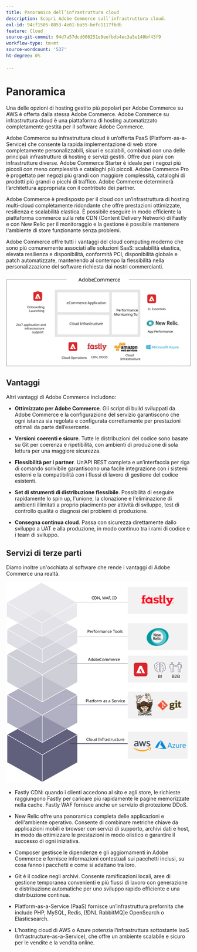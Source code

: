 ```yaml
---
title: Panoramica dell’infrastruttura cloud
description: Scopri Adobe Commerce sull’infrastruttura cloud.
exl-id: 94cf1505-0853-4e01-ba55-befc1117fbdb
feature: Cloud
source-git-commit: 94d7a57dcd006251e8eefbdb4ec3a5e140bf43f9
workflow-type: tm+mt
source-wordcount: '537'
ht-degree: 0%

---
```


# Panoramica

Una delle opzioni di hosting gestito più popolari per Adobe Commerce su AWS è offerta dalla stessa Adobe Commerce. Adobe Commerce su infrastruttura cloud è una piattaforma di hosting automatizzato completamente gestita per il software Adobe Commerce.

Adobe Commerce su infrastruttura cloud è un’offerta PaaS (Platform-as-a-Service) che consente la rapida implementazione di web store completamente personalizzabili, sicuri e scalabili, combinati con una delle principali infrastrutture di hosting e servizi gestiti. Offre due piani con infrastrutture diverse. Adobe Commerce Starter è ideale per i negozi più piccoli con meno complessità e cataloghi più piccoli. Adobe Commerce Pro è progettato per negozi più grandi con maggiore complessità, cataloghi di prodotti più grandi o picchi di traffico. Adobe Commerce determinerà l’architettura appropriata con il contributo dei partner.

Adobe Commerce è predisposto per il cloud con un’infrastruttura di hosting multi-cloud completamente ridondante che offre prestazioni ottimizzate, resilienza e scalabilità elastica. È possibile eseguire in modo efficiente la piattaforma commerce sulla rete CDN (Content Delivery Network) di Fastly e con New Relic per il monitoraggio e la gestione è possibile mantenere l&#39;ambiente di store funzionante senza problemi.

Adobe Commerce offre tutti i vantaggi del cloud computing moderno che sono più comunemente associati alle soluzioni SaaS: scalabilità elastica, elevata resilienza e disponibilità, conformità PCI, disponibilità globale e patch automatizzate, mantenendo al contempo la flessibilità nella personalizzazione del software richiesta dai nostri commercianti.

![Diagramma che mostra gli elementi architettonici di Adobe Commerce sull’infrastruttura cloud](../../../assets/playbooks/adobe-commerce-cloud-infrastructure.svg)

## Vantaggi

Altri vantaggi di Adobe Commerce includono:

- **Ottimizzato per Adobe Commerce**. Gli script di build sviluppati da Adobe Commerce e la configurazione del servizio garantiscono che ogni istanza sia regolata e configurata correttamente per prestazioni ottimali da parte dell’esercente.

- **Versioni coerenti e sicure**. Tutte le distribuzioni del codice sono basate su Git per coerenza e ripetibilità, con ambienti di produzione di sola lettura per una maggiore sicurezza.

- **Flessibilità per i partner**. Un’API REST completa e un’interfaccia per riga di comando scrivibile garantiscono una facile integrazione con i sistemi esterni e la compatibilità con i flussi di lavoro di gestione del codice esistenti.

- **Set di strumenti di distribuzione flessibile**. Possibilità di eseguire rapidamente lo spin up, l&#39;unione, la clonazione e l&#39;eliminazione di ambienti illimitati a proprio piacimento per attività di sviluppo, test di controllo qualità o diagnosi dei problemi di produzione.

- **Consegna continua cloud**. Passa con sicurezza direttamente dallo sviluppo a UAT e alla produzione, in modo continuo tra i rami di codice e i team di sviluppo.

## Servizi di terze parti

Diamo inoltre un&#39;occhiata al software che rende i vantaggi di Adobe Commerce una realtà.

![Diagramma che mostra lo stack di tecnologia Adobe Commerce sull’infrastruttura cloud](../../../assets/playbooks/cloud-tech-stack.svg)

- Fastly CDN: quando i clienti accedono al sito e agli store, le richieste raggiungono Fastly per caricare più rapidamente le pagine memorizzate nella cache. Fastly WAF fornisce anche un servizio di protezione DDoS.

- New Relic offre una panoramica completa delle applicazioni e dell&#39;ambiente operativo. Consente di combinare metriche chiave da applicazioni mobili e browser con servizi di supporto, archivi dati e host, in modo da ottimizzare le prestazioni in modo olistico e garantire il successo di ogni iniziativa.

- Composer gestisce le dipendenze e gli aggiornamenti in Adobe Commerce e fornisce informazioni contestuali sui pacchetti inclusi, su cosa fanno i pacchetti e come si adattano tra loro.

- Git è il codice negli archivi. Consente ramificazioni locali, aree di gestione temporanea convenienti e più flussi di lavoro con generazione e distribuzione automatiche per uno sviluppo rapido efficiente e una distribuzione continua.

- Platform-as-a-Service (PaaS) fornisce un’infrastruttura prefornita che include PHP, MySQL, Redis, [!DNL RabbitMQ]e OpenSearch o Elasticsearch.

- L’hosting cloud di AWS o Azure potenzia l’infrastruttura sottostante IaaS (Infrastructure-as-a-Service), che offre un ambiente scalabile e sicuro per le vendite e la vendita online.
